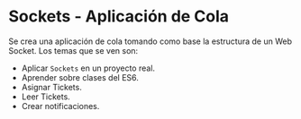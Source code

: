 # Sockets - Aplicación de Cola

Se crea una aplicación de cola tomando como base la estructura de un Web Socket. Los temas que se ven son: 

- Aplicar `Sockets` en un proyecto real.
- Aprender sobre clases del ES6.
- Asignar Tickets.
- Leer Tickets.
- Crear notificaciones.
